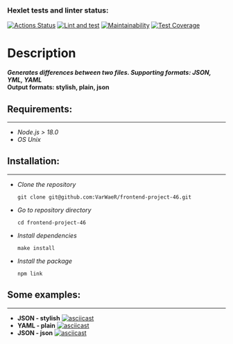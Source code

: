 ### Hexlet tests and linter status:
[![Actions Status](https://github.com/VarWaeR/frontend-project-46/workflows/hexlet-check/badge.svg)](https://github.com/VarWaeR/frontend-project-46/actions)
[![Lint and test](https://github.com/VarWaeR/frontend-project-46/actions/workflows/selfmade-check.yml/badge.svg)](https://github.com/VarWaeR/frontend-project-46/actions/workflows/selfmade-check.yml)
[![Maintainability](https://api.codeclimate.com/v1/badges/0ca1bd12da62d25e90c5/maintainability)](https://codeclimate.com/github/VarWaeR/frontend-project-46/maintainability)
[![Test Coverage](https://api.codeclimate.com/v1/badges/0ca1bd12da62d25e90c5/test_coverage)](https://codeclimate.com/github/VarWaeR/frontend-project-46/test_coverage)
# Description

***Generates differences between two files. Supporting formats: JSON, YML, YAML***  
**Output formats: stylish, plain, json**

## Requirements:
***
- _Node.js > 18.0_
- _OS Unix_

## Installation:
***
- _Clone the repository_
   ```
   git clone git@github.com:VarWaeR/frontend-project-46.git
   ```
- _Go to repository directory_
  ```
  cd frontend-project-46
  ```   
- _Install dependencies_
  ```
  make install
  ```
- _Install the package_
  ```
  npm link
  ```
  
## Some examples:
***
- **JSON - stylish**
[![asciicast](https://asciinema.org/a/LRBOXtT5MjEbv27t394Wtxzhd.svg)](https://asciinema.org/a/LRBOXtT5MjEbv27t394Wtxzhd)
- **YAML - plain**
[![asciicast](https://asciinema.org/a/Gnf5c9RvMaxVVlQ7oe8EZp9t6.svg)](https://asciinema.org/a/Gnf5c9RvMaxVVlQ7oe8EZp9t6)
- **JSON - json**
[![asciicast](https://asciinema.org/a/09MRV5XNCj6JLpk5zuzp7SwbT.svg)](https://asciinema.org/a/09MRV5XNCj6JLpk5zuzp7SwbT)
